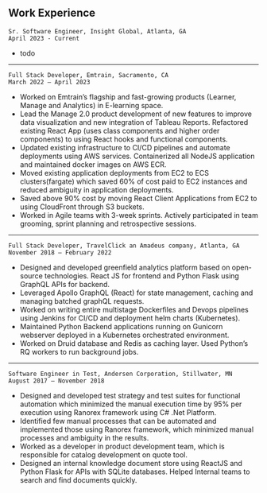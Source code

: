 ## Work Experience

```
Sr. Software Engineer, Insight Global, Atlanta, GA
April 2023 - Current
```
- todo

---

```
Full Stack Developer, Emtrain, Sacramento, CA
March 2022 – April 2023
```
- Worked on Emtrain’s flagship and fast-growing products (Learner, Manage and Analytics) in E-learning space.
- Lead the Manage 2.0 product development of new features to improve data visualization and new integration of Tableau Reports. Refactored existing React App (uses class components and higher order components) to using React hooks and functional components.
- Updated existing infrastructure to CI/CD pipelines and automate deployments using AWS services. Containerized all NodeJS application and maintained docker images on AWS ECR.
- Moved existing application deployments from EC2 to ECS clusters(fargate) which saved 60% of cost paid to EC2 instances and reduced ambiguity in application deployments.
- Saved above 90% cost by moving React Client Applications from EC2 to using CloudFront through S3 buckets.
- Worked in Agile teams with 3-week sprints. Actively participated in team grooming, sprint planning and retrospective sessions.


---

```
Full Stack Developer, TravelClick an Amadeus company, Atlanta, GA
November 2018 – February 2022
```
- Designed and developed greenfield analytics platform based on open-source technologies. React JS for frontend and Python Flask using GraphQL APIs for backend.
- Leveraged Apollo GraphQL (React) for state management, caching and managing batched graphQL requests.
- Worked on writing entire multistage Dockerfiles and Devops pipelines using Jenkins for CI/CD and deployment helm charts (Kubernetes).
- Maintained Python Backend applications running on Gunicorn webserver deployed in a Kubernetes orchestrated environment.
- Worked on Druid database and Redis as caching layer. Used Python’s RQ workers to run background jobs.

---

```
Software Engineer in Test, Andersen Corporation, Stillwater, MN
August 2017 – November 2018
```
- Designed and developed test strategy and test suites for functional automation which minimized the manual execution time by 95% per execution using Ranorex framework using C# .Net Platform.
- Identified few manual processes that can be automated and implemented those using Ranorex framework, which minimized manual processes and ambiguity in the results.
- Worked as a developer in product development team, which is responsible for catalog development on quote tool.
- Designed an internal knowledge document store using ReactJS and Python Flask for APIs with SQLite databases. Helped Internal teams to search and find documents quickly.
```




